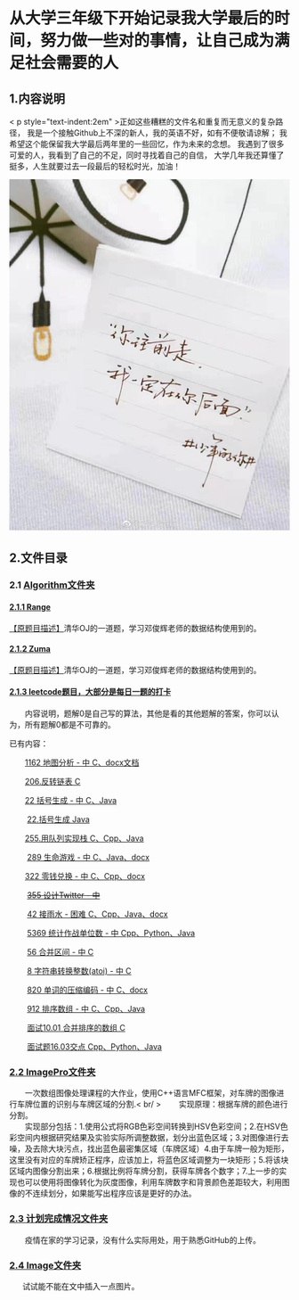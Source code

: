 # 从大学三年级下开始记录我大学最后的时间，努力做一些对的事情，让自己成为满足社会需要的人

## 1.内容说明

< p style="text-indent:2em" >正如这些糟糕的文件名和重复而无意义的复杂路径，
我是一个接触Github上不深的新人，我的英语不好，如有不便敬请谅解；
我希望这个能保留我大学最后两年里的一些回忆，作为未来的念想。
我遇到了很多可爱的人，我看到了自己的不足，同时寻找着自己的自信，
大学几年我还算懂了挺多，人生就要过去一段最后的轻松时光，加油！</p>

![I love Qiu](Image/mmexport1572185887250.jpg)

## 2.文件目录

### 2.1 [Algorithm文件夹](https://github.com/gcx-17211270/helloworld/tree/master/Algorithm)

#### [2.1.1 Range](https://github.com/gcx-17211270/helloworld/tree/master/Algorithm/Range)

[【原题目描述】](https://dsa.cs.tsinghua.edu.cn/oj/problem.shtml?id=1142)清华OJ的一道题，学习邓俊辉老师的数据结构使用到的。

#### [2.1.2 Zuma](https://github.com/gcx-17211270/helloworld/tree/master/Algorithm/Zuma)

[【原题目描述】](https://dsa.cs.tsinghua.edu.cn/oj/problem.shtml?id=1143)清华OJ的一道题，学习邓俊辉老师的数据结构使用到的。

#### [2.1.3 leetcode题目，大部分是每日一题的打卡](https://github.com/gcx-17211270/helloworld/tree/master/Algorithm/leetcode)

&emsp;&emsp;内容说明，题解0是自己写的算法，其他是看的其他题解的答案，你可以认为，所有题解0都是不可靠的。
  
  已有内容：
  
  &ensp;&ensp;&ensp;&ensp;[1162 地图分析 - 中 C、docx文档](https://github.com/gcx-17211270/helloworld/tree/master/Algorithm/leetcode/1162%20%E5%9C%B0%E5%9B%BE%E5%88%86%E6%9E%90%20-%20%E4%B8%AD)

  &emsp;&emsp;[206.反转链表 C](https://github.com/gcx-17211270/helloworld/tree/master/Algorithm/leetcode/206.%E5%8F%8D%E8%BD%AC%E9%93%BE%E8%A1%A8)
  
  &ensp;&ensp;&ensp;&ensp;[22 括号生成 - 中 C、Java](https://github.com/gcx-17211270/helloworld/tree/master/Algorithm/leetcode/22%20%E6%8B%AC%E5%8F%B7%E7%94%9F%E6%88%90%20-%20%E4%B8%AD)
  
&emsp;&emsp;  [22.括号生成 Java](https://github.com/gcx-17211270/helloworld/tree/master/Algorithm/leetcode/22.%E6%8B%AC%E5%8F%B7%E7%94%9F%E6%88%90)
  
  &ensp;&ensp;&ensp;&ensp;[255.用队列实现栈 C、Cpp、Java](https://github.com/gcx-17211270/helloworld/tree/master/Algorithm/leetcode/255.%E7%94%A8%E9%98%9F%E5%88%97%E5%AE%9E%E7%8E%B0%E6%A0%88)
  
&emsp;&emsp;  [289 生命游戏 - 中 C、Java、docx](https://github.com/gcx-17211270/helloworld/tree/master/Algorithm/leetcode/289%20%E7%94%9F%E5%91%BD%E6%B8%B8%E6%88%8F%20-%20%E4%B8%AD)
  
  &ensp;&ensp;&ensp;&ensp;[322 零钱兑换 - 中 C、Cpp、docx](https://github.com/gcx-17211270/helloworld/tree/master/Algorithm/leetcode/322%20%E9%9B%B6%E9%92%B1%E5%85%91%E6%8D%A2%20-%20%E4%B8%AD)
  
&emsp;&emsp;  ~~[355 设计Twitter - 中](https://github.com/gcx-17211270/helloworld/tree/master/Algorithm/leetcode/355%20%E8%AE%BE%E8%AE%A1Twitter%20-%20%E4%B8%AD)~~
  
&ensp;&ensp;&ensp;&ensp;  [42 接雨水 - 困难 C、Cpp、Java、docx](https://github.com/gcx-17211270/helloworld/tree/master/Algorithm/leetcode/42%20%E6%8E%A5%E9%9B%A8%E6%B0%B4%20-%20%E5%9B%B0%E9%9A%BE)
  
&emsp;&emsp;  [5369 统计作战单位数 - 中 Cpp、Python、Java](https://github.com/gcx-17211270/helloworld/tree/master/Algorithm/leetcode/5369%20%E7%BB%9F%E8%AE%A1%E4%BD%9C%E6%88%98%E5%8D%95%E4%BD%8D%E6%95%B0%20-%20%E4%B8%AD)
  
&ensp;&ensp;&ensp;&ensp;  [56 合并区间 - 中 C](https://github.com/gcx-17211270/helloworld/tree/master/Algorithm/leetcode/56%20%E5%90%88%E5%B9%B6%E5%8C%BA%E9%97%B4%20-%20%E4%B8%AD)
  
&emsp;&emsp;  [8 字符串转换整数(atoi) - 中 C](https://github.com/gcx-17211270/helloworld/tree/master/Algorithm/leetcode/8%20%E5%AD%97%E7%AC%A6%E4%B8%B2%E8%BD%AC%E6%8D%A2%E6%95%B4%E6%95%B0(atoi)%20-%20%E4%B8%AD)
  
&ensp;&ensp;&ensp;&ensp;  [820 单词的压缩编码 - 中 C、docx](https://github.com/gcx-17211270/helloworld/tree/master/Algorithm/leetcode/820%20%E5%8D%95%E8%AF%8D%E7%9A%84%E5%8E%8B%E7%BC%A9%E7%BC%96%E7%A0%81%20-%20%E4%B8%AD)
  
&emsp;&emsp;  [912 排序数组 - 中 C、Cpp、Java](https://github.com/gcx-17211270/helloworld/tree/master/Algorithm/leetcode/912%20%E6%8E%92%E5%BA%8F%E6%95%B0%E7%BB%84%20-%20%E4%B8%AD)
  
&ensp;&ensp;&ensp;&ensp;  [面试10.01 合并排序的数组 C](https://github.com/gcx-17211270/helloworld/tree/master/Algorithm/leetcode/%E9%9D%A2%E8%AF%9510.01%20%E5%90%88%E5%B9%B6%E6%8E%92%E5%BA%8F%E7%9A%84%E6%95%B0%E7%BB%84)
  
&emsp;&emsp;  [面试题16.03交点 Cpp、Python、Java](https://github.com/gcx-17211270/helloworld/tree/master/Algorithm/leetcode/%E9%9D%A2%E8%AF%95%E9%A2%9816.03%E4%BA%A4%E7%82%B9)

### [2.2 ImagePro文件夹](https://github.com/gcx-17211270/helloworld/tree/master/ImgPro)

&#8194;&#8194;&#8194;&#8194;一次数组图像处理课程的大作业，使用C++语言MFC框架，对车牌的图像进行车牌位置的识别与车牌区域的分割.< br/ >
&#8195;&#8195;实现原理：根据车牌的颜色进行分割。  
&#8194;&#8194;&#8194;&#8194;实现部分包括：1.使用公式将RGB色彩空间转换到HSV色彩空间；2.在HSV色彩空间内根据研究结果及实验实际所调整数据，划分出蓝色区域；3.对图像进行去噪，及去除大块污点，找出蓝色最密集区域（车牌区域）4.由于车牌一般为矩形，这里没有对应的车牌矫正程序，应该加上，将蓝色区域调整为一块矩形；5.将该块区域内图像分割出来；6.根据比例将车牌分割，获得车牌各个数字；7.上一步的实现也可以使用将图像转化为灰度图像，利用车牌数字和背景颜色差距较大，利用图像的不连续划分，如果能写出程序应该是更好的办法。

### [2.3 计划完成情况文件夹](https://github.com/gcx-17211270/helloworld/tree/master/%E8%AE%A1%E5%88%92%E5%AE%8C%E6%88%90%E6%83%85%E5%86%B5)

&#8195;&#8195;疫情在家的学习记录，没有什么实际用处，用于熟悉GitHub的上传。

### [2.4 Image文件夹](https://github.com/gcx-17211270/helloworld/tree/master/Image)

&nbsp;&nbsp;&nbsp;&nbsp;&nbsp;&nbsp;试试能不能在文中插入一点图片。
